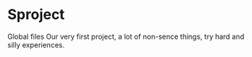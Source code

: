 # Sproject
Global files
Our very first project, a lot of non-sence things, try hard and silly experiences.
